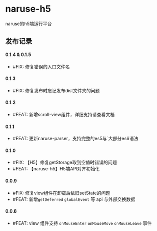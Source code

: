 # naruse-h5
naruse的h5端运行平台

## 发布记录
#### 0.1.4 & 0.1.5
+ #FIX: 修复错误的入口文件名
#### 0.1.3
+ #FIX: 修复发布时忘记发布dist文件夹的问题
#### 0.1.2
+ #FEAT: 新增scroll-view组件，详细支持请查看文档
#### 0.1.1
+ #FEAT: 更新naruse-parser，支持完整的es5与`大部分es6语法

#### 0.1.0
+ #FIX: 【H5】修复getStorage取到空值时错误的问题
+ #FEAT: 【naruse-h5】H5端API对齐初始化

#### 0.0.9
+ #FIX:  修复view组件在卸载后依旧setState的问题
+ #FEAT: 新增`getDeferred` `globalEvent` 等 api 与外部交换数据

#### 0.0.8
+ #FEAT: view 组件支持 `onMouseEnter` `onMouseMove` `onMouseLeave` 事件

